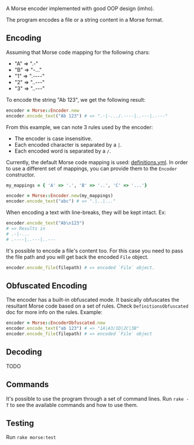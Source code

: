 A Morse encoder implemented with good OOP design (imho).

The program encodes a file or a string content in a Morse format.

## Encoding

Assuming that Morse code mapping for the following chars:
- "A" => ".-"
- "B" => "-..."
- "1" => ".----"
- "2" => "..---"
- "3" => "..---"

To encode the string "Ab 123", we get the following result:

```rb
encoder = Morse::Encoder.new
encoder.encode_text("Ab 123") # => ".-|-.../.----|..---|..---"
```

From this example, we can note 3 rules used by the encoder:
- The encoder is case insensitive.
- Each encoded character is separated by a `|`.
- Each encoded word is separated by a `/`.

Currently, the default Morse code mapping is used: [definitions.yml](definitions.yml).
In order to use a different set of mappings, you can provide them to the `Encoder` constructor.

```rb
my_mappings = { 'A' => '.', 'B' => '..', 'C' => '...'}

encoder = Morse::Encoder.new(my_mappings)
encoder.encode_text("abc") # => ".|..|..."
```

When encoding a text with line-breaks, they will be kept intact. Ex:

```rb
encoder.encode_text("Ab\n123")
# => Results in
# .-|-...
# .----|..---|..---
```

It's possible to encode a file's content too. For this case you need
to pass the file path and you will get back the encoded `File` object.

```rb
encoder.encode_file(filepath) # => encoded `File` object.
```

## Obfuscated Encoding

The encoder has a built-in obfuscated mode. It basically obfuscates the resultant
Morse code based on a set of rules. Check `DefinitionsObfuscated` doc for more info on
the rules. Example:

```rb
encoder = Morse::EncoderObfuscated.new
encoder.encode_text("ab 123") # => "1A|A3/1D|2C|3B"
encoder.encode_file(filepath) # => encoded `File` object
```

## Decoding

TODO

## Commands

It's possible to use the program through a set of command lines. Run `rake -T` to
see the available commands and how to use them.

## Testing

Run `rake morse:test`
